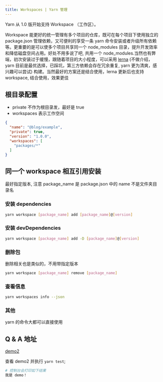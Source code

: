 ```yaml
---
title: Workspaces | Yarn 管理
---
```


Yarn 从 1.0 版开始支持 Workspace （工作区）。

Workspace 能更好的统一管理有多个项目的仓库，既可在每个项目下使用独立的 package.json 管理依赖，又可便利的享受一条 yarn 命令安装或者升级所有依赖等。更重要的是可以使多个项目共享同一个 node_modules 目录，提升开发效率和降低磁盘空间占用。好处不用多说了吧, 共用一个 node_modules.当然也有弊端，初次安装过于缓慢，跟随着项目的大小程度，可以采用 [lerna](https://github.com/lerna/lerna) (不做介绍，yarn 目前是最优选择，已踩坑，第三方依赖会存在冗余重复, yarn 更为清爽，感兴趣可以尝试) 构建。当然最好的方案还是结合使用，lerna 更新后也支持 workspace, 结合使用，效果更佳

## 根目录配置

- private 不作为根目录发，最好是 true
- workspaces  表示工作空间

```json
{
  "name": "@blog/example",
  "private": true,
  "version": "1.0.0",
  "workspaces": [
    "packages/*"
  ]
}
```

## 同一个 workspace 相互引用安装

最好指定版本, 注意 package_name 是 package.json 中的 name 不是文件夹目录名

### 安装 dependencies

```bash
yarn workspace [package_name] add [package_name]@[version]
```

### 安装 devDependencies

```bash
yarn workspace [package_name] add -D [package_name]@[version]
```

### 删除包

删除相关也是类似的，不用带指定版本

```bash
yarn workspace [package_name] remove [package_name]
```

### 查看信息

```bash
yarn workspaces info --json
```

### 其他

yarn 的命令大都可以直接使用

## Q & A 地址

[demo2](https://github.com/HondryTravis/Blog-example/tree/master/packages/demo2)

查看 demo2 并执行 `yarn test`;

```bash
# 控制台会打印如下结果
我是 demo！
```
